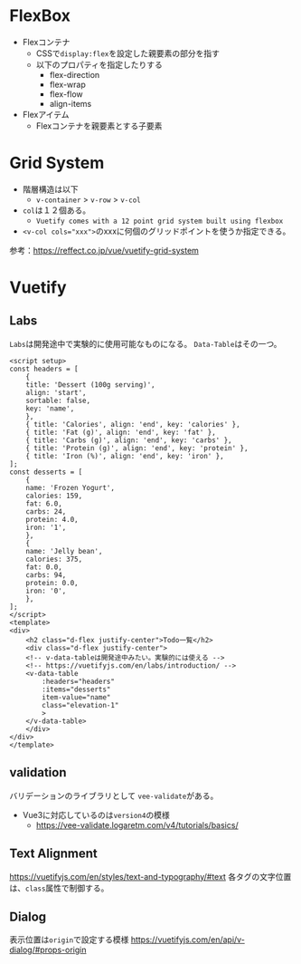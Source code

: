 # FlexBox
- Flexコンテナ
  - CSSで`display:flex`を設定した親要素の部分を指す
  - 以下のプロパティを指定したりする
    - flex-direction
    - flex-wrap
    - flex-flow
    - align-items
- Flexアイテム
  - Flexコンテナを親要素とする子要素

# Grid System
- 階層構造は以下
  - `v-container` > `v-row` > `v-col`
- `col`は１２個ある。
  - `Vuetify comes with a 12 point grid system built using flexbox`
- `<v-col cols="xxx">`のxxxに何個のグリッドポイントを使うか指定できる。

参考：https://reffect.co.jp/vue/vuetify-grid-system


# Vuetify

## Labs
`Labs`は開発途中で実験的に使用可能なものになる。
`Data-Table`はその一つ。
```vue
<script setup>
const headers = [
    {
    title: 'Dessert (100g serving)',
    align: 'start',
    sortable: false,
    key: 'name',
    },
    { title: 'Calories', align: 'end', key: 'calories' },
    { title: 'Fat (g)', align: 'end', key: 'fat' },
    { title: 'Carbs (g)', align: 'end', key: 'carbs' },
    { title: 'Protein (g)', align: 'end', key: 'protein' },
    { title: 'Iron (%)', align: 'end', key: 'iron' },
];
const desserts = [
    {
    name: 'Frozen Yogurt',
    calories: 159,
    fat: 6.0,
    carbs: 24,
    protein: 4.0,
    iron: '1',
    },
    {
    name: 'Jelly bean',
    calories: 375,
    fat: 0.0,
    carbs: 94,
    protein: 0.0,
    iron: '0',
    },
];
</script>
<template>
<div>
    <h2 class="d-flex justify-center">Todo一覧</h2>
    <div class="d-flex justify-center">
    <!-- v-data-tableは開発途中みたい。実験的には使える -->
    <!-- https://vuetifyjs.com/en/labs/introduction/ -->
    <v-data-table 
        :headers="headers"
        :items="desserts"
        item-value="name"
        class="elevation-1"
        >
    </v-data-table>
    </div>
</div>
</template>
```

## validation
バリデーションのライブラリとして
`vee-validate`がある。

- Vue3に対応しているのは`version4`の模様
  - https://vee-validate.logaretm.com/v4/tutorials/basics/









## Text Alignment
https://vuetifyjs.com/en/styles/text-and-typography/#text
各タグの文字位置は、`class`属性で制御する。

## Dialog
表示位置は`origin`で設定する模様
https://vuetifyjs.com/en/api/v-dialog/#props-origin